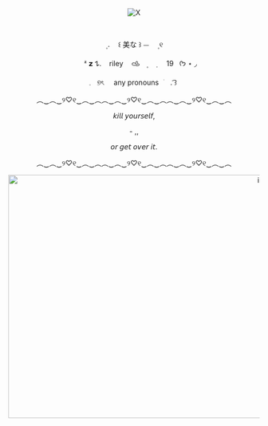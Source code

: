 ‎ ‎ ‎ ‎ <p align="center" dir="auto"> 
![X](https://github.com/user-attachments/assets/559ccebb-fee9-41df-a17e-8e74b37a54d3)



‎ ‎ ‎ ‎ <p align="center" dir="auto"> 
‎ ㅤ۪  𝅄ㅤ ꒰    美な  ꒱    ⏤ㅤ    ۪ ୧
‎ ‎ ‎ ‎ <p align="center" dir="auto"> 
‎ ‎ ‎ ‎ ㅤㅤᶻ 𝘇 𐰁.  ‎ ‎ ‎ rileyㅤ‎ 𐚁ㅤ۪ ㅤ݂ ‎ ‎ ‎ ‎ ‎ 19‎ ‎ ‎ ‎ ‎  ᡣ𐭩   ⋆ ◞
‎ ‎ ‎ ‎ <p align="center" dir="auto"> 
𓈒‎ ‎   ‎ ୭ৎ  ‎ ‎ ‎ ‎ any     pronouns⠀ׂㅤ.  ͡꒱
‎ 
‎ 
‎ ‎ ‎ ‎ ‎ ‎ 
<p align="center" dir="auto">
︵‿︵‿୨♡୧‿︵‿︵︵‿︵‿୨♡୧‿︵‿︵︵‿︵‿୨♡୧‿︵‿︵

<p align="center" dir="auto">
𝘬𝘪𝘭𝘭 𝘺𝘰𝘶𝘳𝘴𝘦𝘭𝘧,

<p align="center" dir="auto">
- ,,


<p align="center" dir="auto">
𝘰𝘳 𝘨𝘦𝘵 𝘰𝘷𝘦𝘳 𝘪𝘵.

<p align="center" dir="auto">
︵‿︵‿୨♡୧‿︵‿︵︵‿︵‿୨♡୧‿︵‿︵︵‿︵‿୨♡୧‿︵‿︵

<p align="center" dir="auto">
<img width="1024" height="488" alt="image" src="https://github.com/user-attachments/assets/4e184d4c-5855-408e-9b27-2d54a9e70712" />


